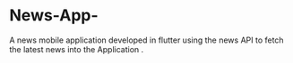 # News-App-
A news mobile application developed in flutter using the news API to fetch the latest news into the Application .
